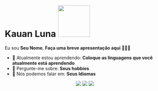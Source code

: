 # Kauan Luna <img src="https://blogger.googleusercontent.com/img/b/R29vZ2xl/AVvXsEgibtejrrKoWgxtYxPP3Sp-SD3_to1C9lp9VK4G6_Fn0kgfMVO4xYBkk8V05N6DTvH_GoTlXOBxHqSF9xaNMh-0yDU0lii6q6kUijmgjxAXJebwrA7nGxaRWKjcbzpX75i9bym2sxTW5Zc/s1600/Spider-Man+Gif+2.gif" width="100px">

Eu sou <strong>Seu Nome</strong>, <strong>Faça uma breve apresentação aqui</strong> 👨🏻‍💻 

- 🚀 Atualmente estou aprendendo: <strong>Coloque as linguagens que você atualmente está aprendendo</strong> 
- 💬 Pergunte-me sobre: <strong>Seus hobbies</strong>
- 📣 Nós podemos falar em: <strong>Seus Idiomas</strong>

<div align="center">

  <a href="#" alt="Gmail">
    <img src="https://img.shields.io/badge/-Gmail-FF0000?style=flat-square&labelColor=FF0000&logo=gmail&logoColor=white&link=LINK-DO-SEU-EMAIL"/></a>

  <a href="#" alt="Linkedin">
    <img src="https://img.shields.io/badge/-Linkedin-0e76a8?style=flat-square&logo=Linkedin&logoColor=white&link=LINK-DO-SEU-LINKEDIN" /></a>

  <a href="#" alt="Instagram">
    <img src="https://img.shields.io/badge/-Instagram-DF0174?style=flat-square&labelColor=DF0174&logo=instagram&logoColor=white&link=LINK-DO-SEU-INSTAGRAM"/></a>

</div>
